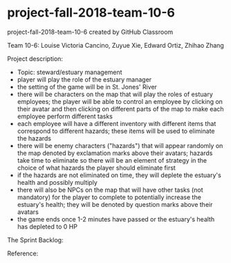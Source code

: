 # project-fall-2018-team-10-6
project-fall-2018-team-10-6 created by GitHub Classroom

Team 10-6: Louise Victoria Cancino, Zuyue Xie, Edward Ortiz, Zhihao Zhang

Project description:
- Topic: steward/estuary management
- player will play the role of the estuary manager
- the setting of the game will be in St. Jones' River
- there will be characters on the map that will play the roles of estuary employees;
the player will be able to control an employee by clicking on their avatar and then 
clicking on different parts of the map to make each employee perform different tasks
- each employee will have a different inventory with different items that correspond to
different hazards; these items will be used to eliminate the hazards
- there will be enemy characters ("hazards") that will appear randomly on the map 
denoted by exclamation marks above their avatars; hazards take time to eliminate 
so there will be an element of strategy in the choice of what hazards the player should
eliminate first
- if the hazards are not eliminated on time, they will deplete the estuary's health and
possibly multiply
- there will also be NPCs on the map that will have other tasks (not mandatory) for the
player to complete to potentially increase the estuary's health; they will be denoted by
question marks above their avatars
- the game ends once 1-2 minutes have passed or the estuary's health has depleted to 0 HP


The Sprint Backlog:

Reference:

